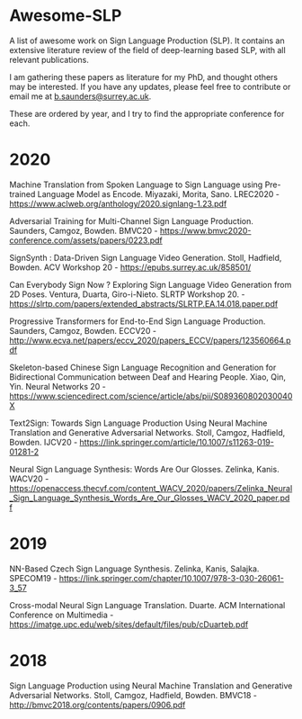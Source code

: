 # Awesome-SLP
A list of awesome work on Sign Language Production (SLP). It contains an extensive literature review of the field of deep-learning based SLP, with all relevant publications.

I am gathering these papers as literature for my PhD, and thought others may be interested. If you have any updates, please feel free to contribute or email me at b.saunders@surrey.ac.uk.

These are ordered by year, and I try to find the appropriate conference for each.

# 2020

Machine Translation from Spoken Language to Sign Language using Pre-trained Language Model as Encode. Miyazaki, Morita, Sano. LREC2020 - https://www.aclweb.org/anthology/2020.signlang-1.23.pdf

Adversarial Training for Multi-Channel Sign Language Production. Saunders, Camgoz, Bowden. BMVC20 - https://www.bmvc2020-conference.com/assets/papers/0223.pdf

SignSynth : Data-Driven Sign Language Video Generation. Stoll, Hadfield, Bowden. ACV Workshop 20 - https://epubs.surrey.ac.uk/858501/

Can Everybody Sign Now ? Exploring Sign Language Video Generation from 2D Poses. Ventura, Duarta, Giro-i-Nieto. SLRTP Workshop 20. -https://slrtp.com/papers/extended_abstracts/SLRTP.EA.14.018.paper.pdf

Progressive Transformers for End-to-End Sign Language Production. Saunders, Camgoz, Bowden. ECCV20 - http://www.ecva.net/papers/eccv_2020/papers_ECCV/papers/123560664.pdf

Skeleton-based Chinese Sign Language Recognition and Generation for Bidirectional Communication between Deaf and Hearing People. Xiao, Qin, Yin. Neural Networks 20 - https://www.sciencedirect.com/science/article/abs/pii/S089360802030040X

Text2Sign: Towards Sign Language Production Using Neural Machine Translation and Generative Adversarial Networks. Stoll, Camgoz, Hadfield, Bowden. IJCV20 - https://link.springer.com/article/10.1007/s11263-019-01281-2

Neural Sign Language Synthesis: Words Are Our Glosses. Zelinka, Kanis. WACV20 - https://openaccess.thecvf.com/content_WACV_2020/papers/Zelinka_Neural_Sign_Language_Synthesis_Words_Are_Our_Glosses_WACV_2020_paper.pdf


# 2019

NN-Based Czech Sign Language Synthesis. Zelinka, Kanis, Salajka. SPECOM19 - https://link.springer.com/chapter/10.1007/978-3-030-26061-3_57

Cross-modal Neural Sign Language Translation. Duarte. ACM International Conference on Multimedia - https://imatge.upc.edu/web/sites/default/files/pub/cDuarteb.pdf

# 2018

Sign Language Production using Neural Machine Translation and Generative Adversarial Networks. Stoll, Camgoz, Hadfield, Bowden. BMVC18 - http://bmvc2018.org/contents/papers/0906.pdf

